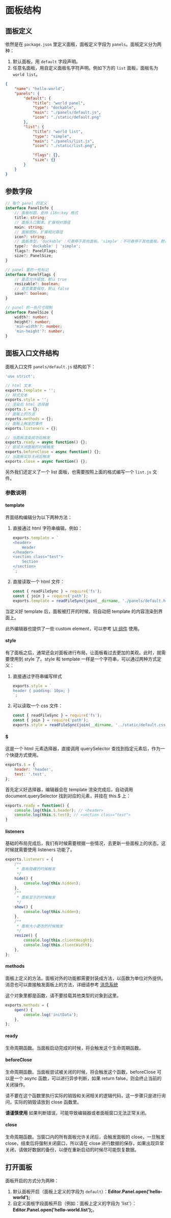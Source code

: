 # 面板结构

## 面板定义

依然是在 `package.json` 里定义面板，面板定义字段为 `panels`。面板定义分为两种：

1. 默认面板，用 `default` 字段声明。
2. 任意名面板，用自定义面板名字符声明。例如下方的 `list` 面板，面板名为 `world list`。

```json
{
    "name": "hello-world",
    "panels": {
        "default": {
            "title": "world panel",
            "type": "dockable",
            "main": "./panels/default.js",
            "icon": "./static/default.png"
        },
        "list": {
            "title": "world list",
            "type": "simple",
            "main": "./panels/list.js",
            "icon": "./static/list.png",

            "flags": {},
            "size": {}
        }
    }
}
```

## 参数字段

```ts
// 每个 panel 的定义
interface PanelInfo {
    // 面板标题。支持 i18n:key 格式
    title: string;
    // 面板入口脚本。扩展相对路径
    main: string;
    // 面板图标。扩展相对路径
    icon?: string;
    // 面板类型。'dockable'：可悬停于其他面板。'simple'：不可悬停于其他面板。默认 dockable
    type?: 'dockable' | 'simple';
    flags?: PanelFlags;
    size?: PanelSize;
}

// panel 里的一些标记
interface PanelFlags {
    // 是否允许缩放，默认 true
    resizable?: boolean;
    // 是否需要保存，默认 false
    save?: boolean;
}

// panel 的一些尺寸限制
interface PanelSize {
    width?: number;
    height?: number;
    'min-width'?: number;
    'min-height'?: number;
}
```

## 面板入口文件结构

面板入口文件 `panels/default.js` 结构如下：

```javascript
'use strict';

// html 文本
exports.template = '';
// 样式文本
exports.style = '';
// 渲染后 html 选择器
exports.$ = {};
// 面板上的方法
exports.methods = {};
// 面板上触发的事件
exports.listeners = {};

// 当面板渲染成功后触发
exports.ready = async function() {};
// 尝试关闭面板的时候触发
exports.beforeClose = async function() {};
// 当面板实际关闭后触发
exports.close = async function() {};
```

另外我们还定义了一个 list 面板，也需要按照上面的格式编写一个 `list.js` 文件。

### 参数说明

#### template

界面结构编辑分为以下两种方法：

1. 直接通过 html 字符串编辑，例如：

    ```javascript
    exports.template = `
    <header>
        Header
    </header>
    <section class="test">
        Section
    </section>
    `;
    ```

2. 直接读取一个 html 文件：

    ```javascript
    const { readFileSync } = require('fs');
    const { join } = require('path');
    exports.template = readFileSync(join(__dirname, './panels/default.html'), 'utf8');
    ```

当定义好 template 后，面板被打开的时候，将自动把 template 的内容渲染到界面上。

此外编辑器也提供了一些 custom element，可以参考 [UI 组件](./ui.md) 使用。

#### style

有了面板之后，通常还会对面板进行布局，让面板看过去更加的美观。此时，就需要使用到 style 了。style 和 template 一样是一个字符串，可以通过两种方式定义：

1. 直接通过字符串编写样式

    ```javascript
    exports.style = `
    header { padding: 10px; }
    `;
    ```

2. 可以读取一个 css 文件：

    ```javascript
    const { readFileSync } = require('fs');
    const { join } = require('path');
    exports.style = readFileSync(join(__dirname, '../static/default.css'), 'utf8');
    ```

#### $

这是一个 html 元素选择器，直接调用 querySelector 查找到指定元素后，作为一个快捷方式使用。

```javascript
exports.$ = {
    header: 'header',
    test: '.test',
};
```

首先定义好选择器，编辑器会在 template 渲染完成后，自动调用 document.querySelector 找到对应的元素，并挂在 this.$ 上：

```javascript
exports.ready = function() {
    console.log(this.$.header); // <header>
    console.log(this.$.test); // <section class="test">
}
```

#### listeners

基础的布局完成后，我们有时候需要根据一些情况，去更新一些面板上的状态，这时候就需要使用 listeners 功能了。

```javascript
exports.listeners = {
    /**
     * 面板隐藏的时候触发
     */
    hide() {
        console.log(this.hidden);
    },
    /**
     * 面板显示的时候触发
     */
    show() {
        console.log(this.hidden);
    },
    /**
     * 面板大小更改的时候触发
     */
    resize() {
        console.log(this.clientHeight);
        console.log(this.clientWidth);
    },
};
```

#### methods

面板上定义的方法。面板对外的功能都需要封装成方法，以函数为单位对外提供。消息也可以直接触发面板上的方法，详细请参考 [消息系统](./messages.md)

这个对象里都是函数，请不要挂载其他类型的对象到这里。

```javascript
exports.methods = {
    open() {
        console.log('initData');
    },
};
```

#### ready

生命周期函数。当面板启动完成的时候，将会触发这个生命周期函数。

#### beforeClose

生命周期函数。当面板尝试被关闭的时候，将会触发这个函数，beforeClose 可以是一个 async 函数，可以进行异步判断，如果 return false，则会终止当前的关闭操作。

请不要在这个函数里执行实际的销毁和关闭相关的逻辑代码，这一步骤只是进行询问，实际的销毁请放到 close 函数里。

**请谨慎使用** 如果判断错误，可能导致编辑器或者面板窗口无法正常关闭。

#### close

生命周期函数。当窗口内的所有面板允许关闭后，会触发面板的 close，一旦触发 close，结束后将强制关闭窗口，所以请在 close 进行数据的保存，如果出现异常关闭，请做好数据的备份，以便在重新启动的时候尽可能恢复数据。

## 打开面板

面板开启的方式分为两种：

1. 默认面板开启（面板上定义的字段为 `default`）：**Editor.Panel.open('hello-world');**
2. 自定义面板字段面板开启（例如：面板上定义的字段为 'list'）：**Editor.Panel.open('hello-world.list');**。
